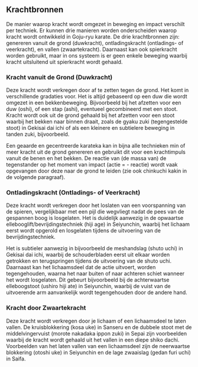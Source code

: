 ## Krachtbronnen

De manier waarop kracht wordt omgezet in beweging en impact verschilt per techniek. Er kunnen drie manieren worden onderscheiden waarop kracht wordt ontwikkeld in Goju-ryu karate. De drie krachtbronnen zijn: genereren vanuit de grond (duwkracht), ontladingskracht (ontladings- of veerkracht), en vallen (zwaartekracht). Daarnaast kan ook spierkracht worden gebruikt, maar in ons systeem is er geen enkele beweging waarbij kracht uitsluitend uit spierkracht wordt gehaald.

### Kracht vanuit de Grond (Duwkracht)

Deze kracht wordt verkregen door af te zetten tegen de grond. Het komt in verschillende gradaties voor. Het is altijd gebaseerd op een duw die wordt omgezet in een bekkenbeweging. Bijvoorbeeld bij het afzetten voor een duw (oshi), of een stap (ashi), eventueel gecombineerd met een stoot. Kracht wordt ook uit de grond gehaald bij het afzetten voor een stoot waarbij het bekken naar binnen draait, zoals de gyaku zuki (tegengestelde stoot) in Gekisai dai ichi of als een kleinere en subtielere beweging in tanden zuki, bijvoorbeeld.

Een geaarde en gecentreerde karateka kan in bijna alle technieken min of meer kracht uit de grond genereren en gebruikt dit voor een krachtimpuls vanuit de benen en het bekken. De reactie van (de massa van) de tegenstander op het moment van impact (actie = - reactie) wordt vaak opgevangen door deze naar de grond te leiden (zie ook chinkuchi kakin in de volgende paragraaf).

### Ontladingskracht (Ontladings- of Veerkracht)

Deze kracht wordt verkregen door het loslaten van een voorspanning van de spieren, vergelijkbaar met een pijl die wegvliegt nadat de pees van de gespannen boog is losgelaten. Het is duidelijk aanwezig in de opwaartse ellebooglift/bevrijdingstechniek (hiji age) in Seiyunchin, waarbij het lichaam eerst wordt opgerold en losgelaten tijdens de uitvoering van de bevrijdingstechniek.

Het is subtieler aanwezig in bijvoorbeeld de meshandslag (shuto uchi) in Gekisai dai ichi, waarbij de schouderbladen eerst uit elkaar worden getrokken en terugspringen tijdens de uitvoering van de shuto uchi. Daarnaast kan het lichaamsdeel dat de actie uitvoert, worden tegengehouden, waarna het naar buiten of naar achteren schiet wanneer het wordt losgelaten. Dit gebeurt bijvoorbeeld bij de achterwaartse elleboogstoot (ushiro hiji ate) in Seiyunchin, waarbij de vuist van de uitvoerende arm aanvankelijk wordt tegengehouden door de andere hand.

### Kracht door Zwaartekracht

Deze kracht wordt verkregen door je lichaam of een lichaamsdeel te laten vallen. De kruisblokkering (kosa uke) in Sanseru en de dubbele stoot met de middelvingervuist (morote nakadaka ippon zuki) in Sepai zijn voorbeelden waarbij de kracht wordt gehaald uit het vallen in een diepe shiko dachi. Voorbeelden van het laten vallen van een lichaamsdeel zijn de neerwaartse blokkering (otoshi uke) in Seiyunchin en de lage zwaaislag (gedan furi uchi) in Saifa. 